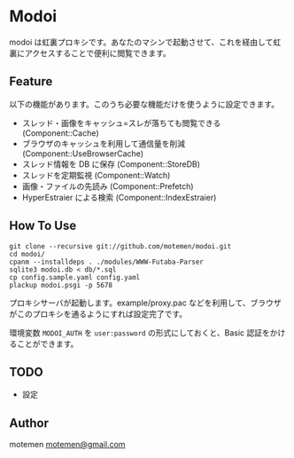 Modoi
=====

modoi は虹裏プロキシです。あなたのマシンで起動させて、これを経由して虹裏にアクセスすることで便利に閲覧できます。

Feature
-------

以下の機能があります。このうち必要な機能だけを使うように設定できます。

 * スレッド・画像をキャッシュ=スレが落ちても閲覧できる (Component::Cache)
 * ブラウザのキャッシュを利用して通信量を削減 (Component::UseBrowserCache)
 * スレッド情報を DB に保存 (Component::StoreDB)
 * スレッドを定期監視 (Component::Watch)
 * 画像・ファイルの先読み (Component::Prefetch)
 * HyperEstraier による検索 (Component::IndexEstraier)

How To Use
----------

	git clone --recursive git://github.com/motemen/modoi.git
	cd modoi/
	cpanm --installdeps . ./modules/WWW-Futaba-Parser
	sqlite3 modoi.db < db/*.sql
    cp config.sample.yaml config.yaml
	plackup modoi.psgi -p 5678

プロキシサーバが起動します。example/proxy.pac などを利用して、ブラウザがこのプロキシを通るようにすれば設定完了です。

環境変数 `MODOI_AUTH` を `user:password` の形式にしておくと、Basic 認証をかけることができます。

TODO
----

 * 設定

Author
------

motemen <motemen@gmail.com>
